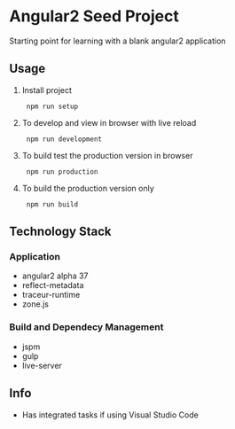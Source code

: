 # Angular2 Seed Project
Starting point for learning  with a blank angular2 application

## Usage

1. Install project 

        npm run setup
		
2. To develop and view in browser with live reload

		npm run development
		
3. To build test the production version in browser

		npm run production
		
4. To build the production version only

		npm run build

## Technology Stack

### Application
* angular2 alpha 37
* reflect-metadata
* traceur-runtime
* zone.js

### Build and Dependecy Management
* jspm
* gulp
* live-server
		
## Info

* Has integrated tasks if using Visual Studio Code